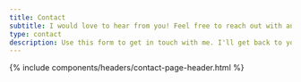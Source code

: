 ```yaml
---
title: Contact
subtitle: I would love to hear from you! Feel free to reach out with any questions or comments.
type: contact
description: Use this form to get in touch with me. I'll get back to you as soon as possible.
---
```


{% include components/headers/contact-page-header.html %}